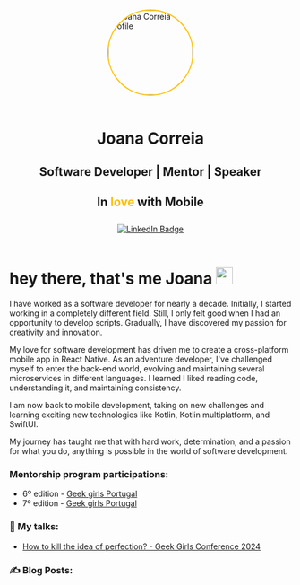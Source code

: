 <div style="display: flex; flex-direction: column; align-items: center; margin: 50px 0;">
    <img src="./assets/profile.jpg" alt="Joana Correia profile" style="width: 150px; height: 150px; border-radius: 50%; border-style: solid; border-color: #FFBF00; border-width: 2px"/>
    <div style="text-align: center; margin-top: 20px;">
        <h1>Joana Correia</h1>
        <h2>Software Developer | Mentor | Speaker</h2>
        <h2>In <span style="color: #ffbf00;">love</span> with Mobile</h2>
    </div>
    <div style="margin: 10px 0;">
        <a href="https://www.linkedin.com/in/software-mobile-joanacorreia/"><img src="https://img.shields.io/badge/LinkedIn-blue?style=for-the-badge&logo=linkedin&logoColor=white" alt="LinkedIn Badge"/></a>
    </div>
</div>
<h1>
    hey there, that's me Joana
    <img src="https://media.giphy.com/media/hvRJCLFzcasrR4ia7z/giphy.gif" width="30px"/>
</h1>

I have worked as a software developer for nearly a decade. Initially, I started working in a completely different field. Still, I only felt good when I had an opportunity to develop scripts. Gradually, I have discovered my passion for creativity and innovation.

My love for software development has driven me to create a cross-platform mobile app in React Native. As an adventure developer, I've challenged myself to enter the back-end world, evolving and maintaining several microservices in different languages. I learned I liked reading code, understanding it, and maintaining consistency.

I am now back to mobile development, taking on new challenges and learning exciting new technologies like Kotlin, Kotlin multiplatform, and SwiftUI.

My journey has taught me that with hard work, determination, and a passion for what you do, anything is possible in the world of software development.

<!--- [![GitHub Streak](https://github-readme-streak-stats.herokuapp.com?user=redbugmilk&theme=yellowdark&date_format=j%20M%5B%20Y%5D)](https://git.io/streak-stats) --->

### Mentorship program participations:
- 6º edition - [Geek girls Portugal](https://geekgirlsportugal.pt/o-que-fazemos/mentoria/) 
- 7º edition - [Geek girls Portugal](https://geekgirlsportugal.pt/o-que-fazemos/mentoria/) 

### :microphone: My talks:
- [How to kill the idea of perfection? - Geek Girls  Conference 2024](https://www.youtube.com/watch?v=nFpCzyaN70M)

### :writing_hand: Blog Posts:
